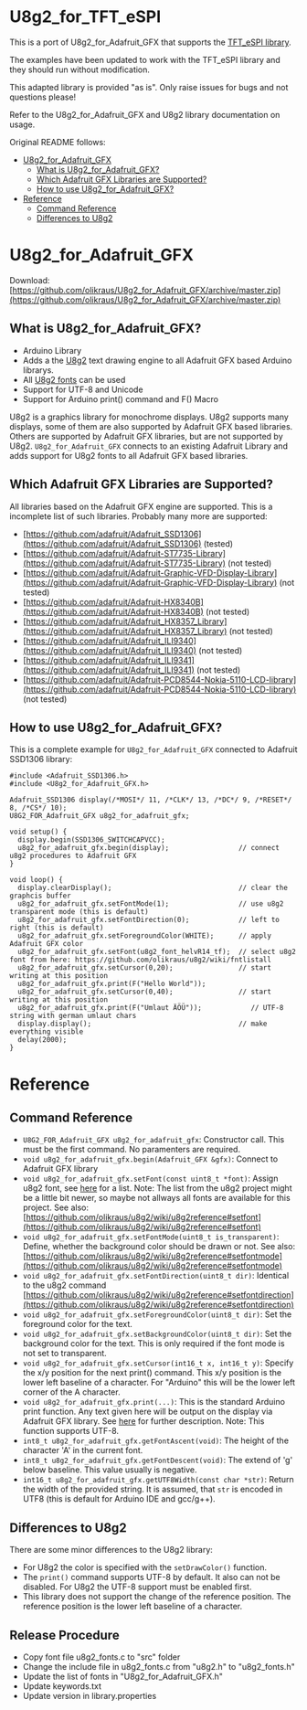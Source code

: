 # U8g2_for_TFT_eSPI
This is a port of U8g2_for_Adafruit_GFX that supports the [TFT_eSPI library](https://github.com/Bodmer/TFT_eSPI).

The examples have been updated to work with the TFT_eSPI library and they should run without modification.

This adapted library is provided "as is". Only raise issues for bugs and not questions please!

Refer to the U8g2_for_Adafruit_GFX and U8g2 library documentation on usage.

Original README follows:

[tocstart]: # (toc start)

  * [U8g2_for_Adafruit_GFX](#u8g2_for_adafruit_gfx)
    * [What is U8g2_for_Adafruit_GFX?](#what-is-u8g2_for_adafruit_gfx)
    * [Which Adafruit GFX Libraries are Supported?](#which-adafruit-gfx-libraries-are-supported)
    * [How to use U8g2_for_Adafruit_GFX?](#how-to-use-u8g2_for_adafruit_gfx)
  * [Reference](#reference)
    * [Command Reference](#command-reference)
    * [Differences to U8g2](#differences-to-u8g2)

[tocend]: # (toc end)

# U8g2_for_Adafruit_GFX

Download: [https://github.com/olikraus/U8g2_for_Adafruit_GFX/archive/master.zip](https://github.com/olikraus/U8g2_for_Adafruit_GFX/archive/master.zip)

## What is U8g2_for_Adafruit_GFX?
 - Arduino Library
 - Adds a the [U8g2](https://github.com/olikraus/u8g2) text drawing engine to all Adafruit GFX based Arduino librarys.
 - All [U8g2 fonts](https://github.com/olikraus/u8g2/wiki/fntlistall) can be used 
 - Support for UTF-8 and Unicode
 - Support for Arduino print() command and F() Macro

U8g2 is a graphics library for monochrome displays. U8g2 supports many
displays, some of them are also supported by Adafruit GFX based libraries.
Others are supported by Adafruit GFX libraries, but are not supported by U8g2.
`U8g2_for_Adafruit_GFX` connects to an existing Adafruit Library and adds support for
U8g2 fonts to all Adafruit GFX based libraries.

## Which Adafruit GFX Libraries are Supported?

All libraries based on the Adafruit GFX engine are supported. This is a incomplete
list of such libraries. Probably many more are supported:

 - [https://github.com/adafruit/Adafruit_SSD1306](https://github.com/adafruit/Adafruit_SSD1306) (tested) 
 - [https://github.com/adafruit/Adafruit-ST7735-Library](https://github.com/adafruit/Adafruit-ST7735-Library) (not tested)
 - [https://github.com/adafruit/Adafruit-Graphic-VFD-Display-Library](https://github.com/adafruit/Adafruit-Graphic-VFD-Display-Library) (not tested)
 - [https://github.com/adafruit/Adafruit-HX8340B](https://github.com/adafruit/Adafruit-HX8340B) (not tested)
 - [https://github.com/adafruit/Adafruit_HX8357_Library](https://github.com/adafruit/Adafruit_HX8357_Library) (not tested)
 - [https://github.com/adafruit/Adafruit_ILI9340](https://github.com/adafruit/Adafruit_ILI9340) (not tested)
 - [https://github.com/adafruit/Adafruit_ILI9341](https://github.com/adafruit/Adafruit_ILI9341)  (not tested)
 - [https://github.com/adafruit/Adafruit-PCD8544-Nokia-5110-LCD-library](https://github.com/adafruit/Adafruit-PCD8544-Nokia-5110-LCD-library) (not tested)
 
 
## How to use U8g2_for_Adafruit_GFX?

This is a complete example for `U8g2_for_Adafruit_GFX` connected to Adafruit SSD1306 
library:

```
#include <Adafruit_SSD1306.h>
#include <U8g2_for_Adafruit_GFX.h>

Adafruit_SSD1306 display(/*MOSI*/ 11, /*CLK*/ 13, /*DC*/ 9, /*RESET*/ 8, /*CS*/ 10);
U8G2_FOR_Adafruit_GFX u8g2_for_adafruit_gfx;

void setup() {
  display.begin(SSD1306_SWITCHCAPVCC);
  u8g2_for_adafruit_gfx.begin(display);                 // connect u8g2 procedures to Adafruit GFX
}

void loop() {  
  display.clearDisplay();                               // clear the graphcis buffer  
  u8g2_for_adafruit_gfx.setFontMode(1);                 // use u8g2 transparent mode (this is default)
  u8g2_for_adafruit_gfx.setFontDirection(0);            // left to right (this is default)
  u8g2_for_adafruit_gfx.setForegroundColor(WHITE);      // apply Adafruit GFX color
  u8g2_for_adafruit_gfx.setFont(u8g2_font_helvR14_tf);  // select u8g2 font from here: https://github.com/olikraus/u8g2/wiki/fntlistall
  u8g2_for_adafruit_gfx.setCursor(0,20);                // start writing at this position
  u8g2_for_adafruit_gfx.print(F("Hello World"));
  u8g2_for_adafruit_gfx.setCursor(0,40);                // start writing at this position
  u8g2_for_adafruit_gfx.print(F("Umlaut ÄÖÜ"));            // UTF-8 string with german umlaut chars
  display.display();                                    // make everything visible
  delay(2000);
} 
```

# Reference

## Command Reference

 - `U8G2_FOR_Adafruit_GFX u8g2_for_adafruit_gfx`: Constructor call. This must be
   the first command. No paramenters are required.
 - `void u8g2_for_adafruit_gfx.begin(Adafruit_GFX &gfx)`: Connect to Adafruit GFX library
 - `void u8g2_for_adafruit_gfx.setFont(const uint8_t *font)`: Assign u8g2 font, see  [here](https://github.com/olikraus/u8g2/wiki/fntlistall) for a list. 
    Note: The list from the u8g2 project might be a little bit newer, so maybe not allways all fonts are available for this project. 
    See also: [https://github.com/olikraus/u8g2/wiki/u8g2reference#setfont](https://github.com/olikraus/u8g2/wiki/u8g2reference#setfont)
 - `void u8g2_for_adafruit_gfx.setFontMode(uint8_t is_transparent)`: Define, whether the background color should be drawn or not. 
    See also: [https://github.com/olikraus/u8g2/wiki/u8g2reference#setfontmode](https://github.com/olikraus/u8g2/wiki/u8g2reference#setfontmode)
 - `void u8g2_for_adafruit_gfx.setFontDirection(uint8_t dir)`: Identical to the u8g2 command 
     [https://github.com/olikraus/u8g2/wiki/u8g2reference#setfontdirection](https://github.com/olikraus/u8g2/wiki/u8g2reference#setfontdirection)
 - `void u8g2_for_adafruit_gfx.setForegroundColor(uint8_t dir)`: Set the foreground color for the text.
 - `void u8g2_for_adafruit_gfx.setBackgroundColor(uint8_t dir)`: Set the background color for the text. This is only required if the font mode is not set to transparent.
 - `void u8g2_for_adafruit_gfx.setCursor(int16_t x, int16_t y)`: Specify the x/y position for the next print() command. This x/y position is the lower left baseline of a character.
   For "Arduino" this will be the lower left corner of the A character.
 - `void u8g2_for_adafruit_gfx.print(...)`: This is the standard Arduino print function. Any text given here will be output on the display via Adafruit GFX library. 
    See [here](https://www.arduino.cc/en/Serial/Print) for further description. Note: This function supports UTF-8.
 - `int8_t u8g2_for_adafruit_gfx.getFontAscent(void)`: The height of the character 'A' in the current font.
 - `int8_t u8g2_for_adafruit_gfx.getFontDescent(void)`: The extend of 'g' below baseline. This value usually is negative.
 - `int16_t u8g2_for_adafruit_gfx.getUTF8Width(const char *str)`: Return the width of the provided string. 
   It is assumed, that `str` is encoded in UTF8 (this is default for Arduino IDE and gcc/g++).
    
 
## Differences to U8g2
  There are some minor differences to the U8g2 library:
  - For U8g2 the color is specified with the `setDrawColor()` function. 
  - The `print()` command supports UTF-8 by default. It also can not be disabled. For U8g2 the UTF-8 support must be enabled first.
  - This library does not support the change of the reference position. The reference position is the lower left baseline of a character.
 
## Release Procedure
  - Copy font file u8g2_fonts.c to "src" folder
  - Change the include file in u8g2_fonts.c from "u8g2.h" to "u8g2_fonts.h"
  - Update the list of fonts in "U8g2_for_Adafruit_GFX.h"
  - Update keywords.txt
  - Update version in library.properties 
 
 
 

